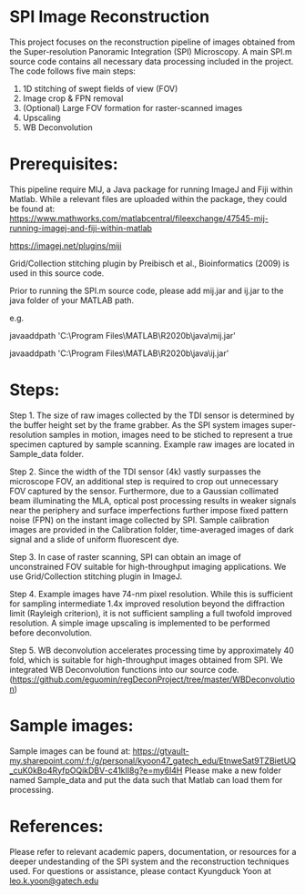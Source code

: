 # SPI Image Reconstruction
This project focuses on the reconstruction pipeline of images obtained from the Super-resolution Panoramic Integration (SPI) Microscopy. A main SPI.m source code contains all necessary data processing included in the project.
The code follows five main steps: 
1. 1D stitching of swept fields of view (FOV)
2. Image crop & FPN removal
3. (Optional) Large FOV formation for raster-scanned images
4. Upscaling
5. WB Deconvolution


# Prerequisites:
This pipeline require MIJ, a Java package for running ImageJ and Fiji within Matlab. While a relevant files are uploaded within the package, they could be found at:
https://www.mathworks.com/matlabcentral/fileexchange/47545-mij-running-imagej-and-fiji-within-matlab

https://imagej.net/plugins/miji

Grid/Collection stitching plugin by Preibisch et al., Bioinformatics (2009) is used in this source code.

Prior to running the SPI.m source code, please add mij.jar and ij.jar to the java folder of your MATLAB path. 

e.g. 

javaaddpath 'C:\Program Files\MATLAB\R2020b\java\mij.jar'

javaaddpath 'C:\Program Files\MATLAB\R2020b\java\ij.jar'

# Steps:
Step 1. The size of raw images collected by the TDI sensor is determined by the buffer height set by the frame grabber. As the SPI system images super-resolution samples in motion, images need to be stiched to represent a true specimen captured by sample scanning. Example raw images are located in Sample_data folder.

Step 2. Since the width of the TDI sensor (4k) vastly surpasses the microscope FOV, an additional step is required to crop out unnecessary FOV captured by the sensor. Furthermore, due to a Gaussian collimated beam illuminating the MLA, optical post processing results in weaker signals near the periphery and surface imperfections further impose fixed pattern noise (FPN) on the instant image collected by SPI. Sample calibration images are provided in the Calibration folder, time-averaged images of dark signal and a slide of uniform fluorescent dye.

Step 3. In case of raster scanning, SPI can obtain an image of unconstrained FOV suitable for high-throughput imaging applications. We use Grid/Collection stitching plugin in ImageJ.

Step 4. Example images have 74-nm pixel resolution. While this is sufficient for sampling intermediate 1.4x improved resolution beyond the diffraction limit (Rayleigh criterion), it is not sufficient sampling a full twofold improved resolution. A simple image upscaling is implemented to be performed before deconvolution.

Step 5. WB deconvolution accelerates processing time by approximately 40 fold, which is suitable for high-throughput images obtained from SPI. We integrated WB Deconvolution functions into our source code. (https://github.com/eguomin/regDeconProject/tree/master/WBDeconvolution)

# Sample images:
Sample images can be found at:
https://gtvault-my.sharepoint.com/:f:/g/personal/kyoon47_gatech_edu/EtnweSat9TZBietUQ_cuK0kBo4RyfpOQikDBV-c41kIl8g?e=my6l4H
Please make a new folder named Sample_data and put the data such that Matlab can load them for processing.

# References:
Please refer to relevant academic papers, documentation, or resources for a deeper undestanding of the SPI system and the reconstruction techniques used.
For questions or assistance, please contact Kyungduck Yoon at leo.k.yoon@gatech.edu
